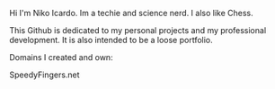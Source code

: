Hi I'm Niko Icardo. Im a techie and science nerd. I also like Chess. 

This Github is dedicated to my personal projects and my professional development. It is also intended to be a loose portfolio. 

Domains I created and own: 

SpeedyFingers.net


